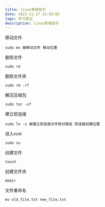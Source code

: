 ```yaml
---
title: linux常用指令
date: 2023-11-17 15:59:02
tags: 学习笔记
description: linux常用指令
---
```

移动文件
```
sudo mv 被移动文件 移动位置
```
删除文件
```
sudo rm
```
删除文件夹
```
sudo rm -rf 
```
解压压缩包
```
sudo tar -xf
```
建立软连接
```
sudo ln -s 被建立软连接文件绝对路径 软连接创建位置
```
进入root
```
sudo su
```
创建文件
```
touch
```
创建文件夹
```
mkdir
```
文件重命名
```
mv old_file.txt new_file.txt
```
